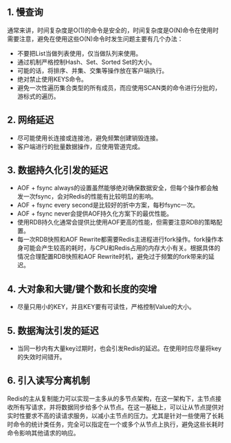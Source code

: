 ## 1. 慢查询
通常来讲，时间复杂度是O(1)的命令是安全的，时间复杂度是O(N)命令在使用时需要注意，避免在使用这些O(N)命令时发生问题主要有几个办法：

* 不要把List当做列表使用，仅当做队列来使用。
* 通过机制严格控制Hash、Set、Sorted Set的大小。
* 可能的话，将排序、并集、交集等操作放在客户端执行。
* 绝对禁止使用KEYS命令。
* 避免一次性遍历集合类型的所有成员，而应使用SCAN类的命令进行分批的，游标式的遍历。

## 2. 网络延迟
* 尽可能使用长连接或连接池，避免频繁创建销毁连接。
* 客户端进行的批量数据操作，应使用管道完成。

## 3. 数据持久化引发的延迟
* AOF + fsync always的设置虽然能够绝对确保数据安全，但每个操作都会触发一次fsync，会对Redis的性能有比较明显的影响。
* AOF + fsync every second是比较好的折中方案，每秒fsync一次。
* AOF + fsync never会提供AOF持久化方案下的最优性能。
* 使用RDB持久化通常会提供比使用AOF更高的性能，但需要注意RDB的策略配置。
* 每一次RDB快照和AOF Rewrite都需要Redis主进程进行fork操作。fork操作本身可能会产生较高的耗时，与CPU和Redis占用的内存大小有关。根据具体的情况合理配置RDB快照和AOF Rewrite时机，避免过于频繁的fork带来的延迟。

## 4. 大对象和大键/键个数和长度的突增
* 尽量只用小的KEY，并且KEY要有可读性，严格控制Value的大小。
## 5. 数据淘汰引发的延迟
* 当同一秒内有大量key过期时，也会引发Redis的延迟。在使用时应尽量将key的失效时间错开。
## 6. 引入读写分离机制
Redis的主从复制能力可以实现一主多从的多节点架构，在这一架构下，主节点接收所有写请求，并将数据同步给多个从节点。在这一基础上，可以让从节点提供对实时性要求不高的读请求服务，以减小主节点的压力。尤其是针对一些使用了长耗时命令的统计类任务，完全可以指定在一个或多个从节点上执行，避免这些长耗时命令影响其他请求的响应。


